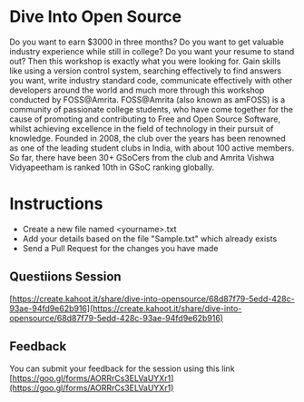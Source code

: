 # Dive Into Open Source

Do you want to earn $3000 in three months? Do you want to get valuable industry experience while still in college? Do you want your resume to stand out? Then this workshop is exactly what you were looking for. Gain skills like using a version control system, searching effectively to find answers you want, write industry standard code, communicate effectively with other developers around the world and much more through this workshop conducted by FOSS@Amrita. FOSS@Amrita (also known as amFOSS) is a community of passionate college students, who have come together for the cause of promoting and contributing to Free and Open Source Software, whilst achieving excellence in the field of technology in their pursuit of knowledge. Founded in 2008, the club over the years has been renowned as one of the leading student clubs in India, with about 100 active members. So far, there have been 30+ GSoCers from the club and Amrita Vishwa Vidyapeetham is ranked 10th in GSoC ranking globally.


# Instructions

- Create a new file named \<yourname\>.txt
- Add your details based on the file "Sample.txt" which already exists
- Send a Pull Request for the changes you have made


## Questiions Session
[https://create.kahoot.it/share/dive-into-opensource/68d87f79-5edd-428c-93ae-94fd9e62b916](https://create.kahoot.it/share/dive-into-opensource/68d87f79-5edd-428c-93ae-94fd9e62b916)


## Feedback

You can submit your feedback for the session using this link [https://goo.gl/forms/AORRrCs3ELVaUYXr1](https://goo.gl/forms/AORRrCs3ELVaUYXr1)
